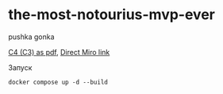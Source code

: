 # the-most-notourius-mvp-ever
pushka gonka

[C4 (C3) as pdf](.static/Flats.pdf), [Direct Miro link](https://miro.com/app/board/uXjVL81exeg=/?share_link_id=400599468592)

Запуск

`docker compose up -d --build`